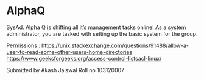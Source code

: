 # AlphaQ
SysAd. Alpha Q is shifting all it’s management tasks online! As a system administrator, you are tasked with setting up the basic system for the group.

Permissions : https://unix.stackexchange.com/questions/91488/allow-a-user-to-read-some-other-users-home-directories
https://www.geeksforgeeks.org/access-control-listsacl-linux/

Submitted by Akash Jaiswal Roll no 103120007

